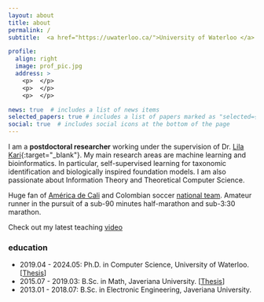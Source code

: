 ```yaml
---
layout: about
title: about
permalink: /
subtitle:  <a href="https://uwaterloo.ca/">University of Waterloo </a>  #200 University Ave W, Waterloo, ON N2L 3G1, Canada.

profile:
  align: right
  image: prof_pic.jpg
  address: >
    <p>  </p>
    <p>  </p>
    <p>  </p>

news: true  # includes a list of news items
selected_papers: true # includes a list of papers marked as "selected={true}"
social: true  # includes social icons at the bottom of the page
---
```


I am a **postdoctoral researcher** working under the supervision of Dr. [Lila Kari](https://cs.uwaterloo.ca/~lila/){:target="\_blank"}. My main research areas are machine learning and bioinformatics.  In particular, self-supervised learning for taxonomic identification and biologically inspired foundation models. I am also passionate about Information Theory and Theoretical Computer Science. 

Huge fan of [América de Cali](https://www.americadecali.co/) and Colombian soccer [national team](https://fcf.com.co/). Amateur runner in the pursuit of a sub-90 minutes half-marathon and sub-3:30 marathon. 

Check out my latest teaching [video](https://www.youtube.com/live/BwCP-kqN2P0)

### education

* 2019.04 - 2024.05: Ph.D. in Computer Science, University of Waterloo. \[[Thesis](https://uwspace.uwaterloo.ca/bitstream/handle/10012/20581/MillanArias_Pablo.pdf?sequence=5)\]
* 2015.07 - 2019.03: B.Sc. in Math, Javeriana University. \[[Thesis](https://core.ac.uk/reader/162569040)\]
* 2013.01 - 2018.07: B.Sc. in Electronic Engineering, Javeriana University.

